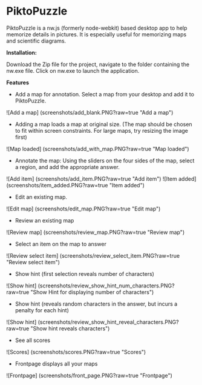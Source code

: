 # PiktoPuzzle

PiktoPuzzle is a nw.js (formerly node-webkit) based desktop app to help memorize details in pictures. It is especially useful for memorizing maps and scientific diagrams.

__Installation:__

Download the Zip file for the project, navigate to the folder containing the nw.exe file. Click on nw.exe to launch the application. 

__Features__

- Add a map for annotation. Select a map from your desktop and add it to PiktoPuzzle.

![Add a map] (screenshots/add_blank.PNG?raw=true "Add a map")

- Adding a map loads a map at original size. (The map should be chosen to fit within screen constraints. For large maps, try resizing the image first)

![Map loaded] (screenshots/add_with_map.PNG?raw=true "Map loaded")

- Annotate the map: Using the sliders on the four sides of the map, select a region, and add the appropriate answer. 

![Add item] (screenshots/add_item.PNG?raw=true "Add item")
![Item added] (screenshots/item_added.PNG?raw=true "Item added")

- Edit an existing map.

![Edit map] (screenshots/edit_map.PNG?raw=true "Edit map")

- Review an existing map

![Review map] (screenshots/review_map.PNG?raw=true "Review map")

- Select an item on the map to answer

![Review select item] (screenshots/review_select_item.PNG?raw=true "Review select item")

- Show hint (first selection reveals number of characters)

![Show hint] (screenshots/review_show_hint_num_characters.PNG?raw=true "Show Hint for displaying number of characters")

- Show hint (reveals random characters in the answer, but incurs a penalty for each hint)

![Show hint] (screenshots/review_show_hint_reveal_characters.PNG?raw=true "Show hint reveals characters")

- See all scores

![Scores] (screenshots/scores.PNG?raw=true "Scores")

- Frontpage displays all your maps

![Frontpage] (screenshots/front_page.PNG?raw=true "Frontpage")

